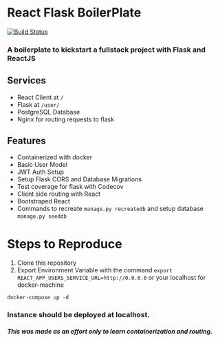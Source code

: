 # React Flask BoilerPlate
[![Build Status](https://travis-ci.com/nishantc7/coding-platform.svg?token=keXQyTpyLgpVLT7cyS2Q&branch=master)](https://travis-ci.com/nishantc7/coding-platform)

### A boilerplate to kickstart a fullstack project with Flask and ReactJS  

## Services  
- React Client at `/`
- Flask at `/user/`
- PostgreSQL Database
- Nginx for routing requests to flask

## Features
- Containerized with docker
- Basic User Model 
- JWT Auth Setup 
- Setup Flask CORS and Database Migrations
- Test coverage for flask with Codecov
- Client side routing with React
- Bootstraped React  
- Commands to recreate `manage.py recreatedb` and setup database `manage.py seeddb`
# Steps to Reproduce
1. Clone this repository
2. Export Environment Variable with the command
`export REACT_APP_USERS_SERVICE_URL=http://0.0.0.0` or your localhost for docker-machine
```
docker-compose up -d
```
### Instance should be deployed at localhost.

##### This was made as an effort only to learn containerization and routing.


